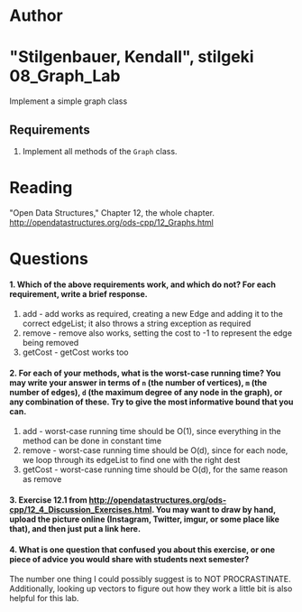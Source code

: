 Author
==========
"Stilgenbauer, Kendall", stilgeki
08_Graph_Lab
============

Implement a simple graph class

Requirements
------------

1. Implement all methods of the `Graph` class.

Reading
=======
"Open Data Structures," Chapter 12, the whole chapter. http://opendatastructures.org/ods-cpp/12_Graphs.html

Questions
=========

#### 1. Which of the above requirements work, and which do not? For each requirement, write a brief response.

1. add - add works as required, creating a new Edge and adding it to the correct edgeList; it also throws a string exception as required
2. remove - remove also works, setting the cost to -1 to represent the edge being removed
3. getCost - getCost works too

#### 2. For each of your methods, what is the worst-case running time? You may write your answer in terms of `n` (the number of vertices), `m` (the number of edges), `d` (the maximum degree of any node in the graph), or any combination of these. Try to give the most informative bound that you can.

1. add - worst-case running time should be O(1), since everything in the method can be done in constant time
2. remove - worst-case running time should be O(d), since for each node, we loop through its edgeList to find one with the right dest
3. getCost - worst-case running time should be O(d), for the same reason as remove

#### 3. Exercise 12.1 from http://opendatastructures.org/ods-cpp/12_4_Discussion_Exercises.html. You may want to draw by hand, upload the picture online (Instagram, Twitter, imgur, or some place like that), and then just put a link here.

#### 4. What is one question that confused you about this exercise, or one piece of advice you would share with students next semester?

The number one thing I could possibly suggest is to NOT PROCRASTINATE.  Additionally, looking up vectors to figure out how they work a little bit is also helpful for this lab.
